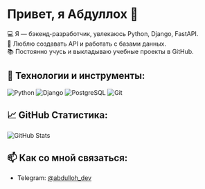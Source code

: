 # Привет, я Абдуллох 👋

💻 Я — бэкенд-разработчик, увлекаюсь Python, Django, FastAPI.  
🔧 Люблю создавать API и работать с базами данных.  
📚 Постоянно учусь и выкладываю учебные проекты в GitHub.

## 🔧 Технологии и инструменты:
![Python](https://img.shields.io/badge/-Python-333?style=flat&logo=python)
![Django](https://img.shields.io/badge/-Django-092E20?style=flat&logo=django)
![PostgreSQL](https://img.shields.io/badge/-PostgreSQL-336791?style=flat&logo=postgresql)
![Git](https://img.shields.io/badge/-Git-F05032?style=flat&logo=git)

## 📈 GitHub Статистика:
![GitHub Stats](https://github-readme-stats.vercel.app/api?username=ТВОЙ_ЛОГИН&show_icons=true&theme=dark)

## 📫 Как со мной связаться:
- Telegram: [@abdulloh_dev](https://t.me/abdulloh_dev)

